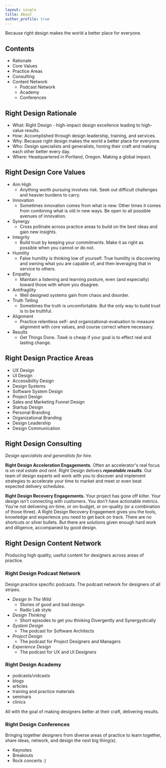 ```yaml
---
layout: single
title: About
author_profile: true
---
```


Because right design makes the world a better place for everyone.

## Contents

* Rationale
* Core Values
* Practice Areas
* Consulting
* Content Network
  * Podcast Network
  * Academy
  * Conferences

## Right Design Rationale

* What: Right Design - high-impact design excellence leading to high-value results.
* How: Accomplished through design leadership, training, and services.
* Why: Because right design makes the world a better place for everyone.
* Who: Design specialists and generalists, honing their craft and making each other better every day.
* Where: Headquartered in Portland, Oregon. Making a global impact.

## Right Design Core Values

* Aim High
  * Anything worth pursuing involves risk. Seek out difficult challenges and heavier burdens to carry.
* Innovation
  * Sometimes innovation comes from what is new. Other times it comes from combining what is old in new ways. Be open to all possible avenues of innovation.
* Synergy
  * Cross pollinate across practice areas to build on the best ideas and gain new insights.
* Integrity
  * Build trust by keeping your commitments. Make it as right as possible when you cannot or do not.
* Humility
  * False humility is thinking low of yourself. True humility is discovering and owning what you are capable of, and then leveraging that in service to others.
* Empathy
  * Maintain a listening and learning posture, even (and especially) toward those with whom you disagree.
* Antifragility
  * Well designed systems gain from chaos and disorder.
* Truth Telling
  * Sometimes the truth is uncomfortable. But the only way to build trust is to be truthful.
* Alignment
  * Practice relentless self- and organizational-evaluation to measure alignment with core values, and course correct where necessary.
* Results
  * Get Things Done. *Tawk* is cheap if your goal is to effect real and lasting change.

## Right Design Practice Areas

* UX Design
* UI Design
* Accessibility Design
* Design Systems
* Software System Design
* Project Design
* Sales and Marketing Funnel Design
* Startup Design
* Personal Branding
* Organizational Branding
* Design Leadership
* Design Communication

## Right Design Consulting

*Design specialists and generalists for hire.*

**Right Design Acceleration Engagements.** Often an accelerator's real focus is on *real estate and rent*. Right Design delivers ***repeatable results***. Our team of design experts will work with you to discover and implement strategies to accelerate your time to market and meet or even beat expected delivery schedules.

**Right Design Recovery Engagements.** Your project has gone off kilter. Your design isn't connecting with customers. You don't have actionable metrics. You're not delivering on-time, or on-budget, or on-quality (or a combination of those three). A Right Design Recovery Engagement gives you the tools, knowledge and experience you need to get back on track. There are no shortcuts or silver bullets. But there are solutions given enough hard work and diligence, accompanied by good design.

## Right Design Content Network

Producing high quality, useful content for designers across areas of practice.

### Right Design Podcast Network

Design practice specific podcasts. The podcast network for designers of all stripes.

* *Design In The Wild*
  * Stories of good and bad design
  * Radio Lab style
* *Design Thinking*
  * Short episodes to get you thinking Divergently and Synergystically
* *System Design*
  * The podcast for Software Architects
* *Project Design*
  * The podcast for Project Designers and Managers
* *Experience Design*
  * The podcast for UX and UI Designers

### Right Design Academy

* podcasts/vidcasts
* blogs
* articles
* training and practice materials
* seminars
* clinics

All with the goal of making designers better at their craft, delivering results.

### Right Design Conferences

Bringing together designers from diverse areas of practice to learn together, share ideas, network, and design the next big thing(s).

* Keynotes
* Breakouts
* Rock concerts :)
